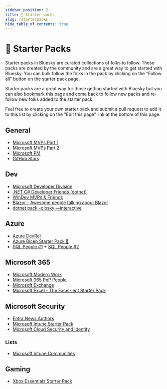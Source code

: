 ```yaml
---
sidebar_position: 2
title: 🚀 Starter packs
slug: /starterpacks
hide_table_of_contents: true
---
```


# 🚀 Starter Packs

Starter packs in Bluesky are curated collections of folks to follow. These packs are created by the community and are a great way to get started with Bluesky. You can bulk follow the folks in the pack by clicking on the "Follow all" button on the starter pack page.

Starter packs are a great way for those getting started with Bluesky but you can also bookmark this page and come back to follow new packs and re-follow new folks added to the starter pack.

Feel free to create your own starter pack and submit a pull request to add it to this list by clicking on the "Edit this page" link at the bottom of this page.

## General

* [Microsoft MVPs Part 1](https://bsky.app/starter-pack/tobiasfenster.io/3l7ed6ge7gs2r)
* [Microsoft MVPs Part 2](https://bsky.app/starter-pack-short/DbkhYJe)
* [Microsoft PM](https://bsky.app/starter-pack-short/RCvJNV5)
* [GitHub Stars](https://bsky.app/starter-pack-short/8GjVoVQ)

## Dev

* [Microsoft Developer Division](https://bsky.app/starter-pack-short/JuyrK9N)
* [.NET C# Developer Friends (dotnet)](https://bsky.app/starter-pack/chriswoodruff.bsky.social/3laqbohkbeh2d)
* [WinDev MVPs & Friends](https://bsky.app/starter-pack/tomzorz.me/3ladd3yx62k2z)
* [Blazor - Awesome people talking about Blazor](https://bsky.app/starter-pack/engstromjimmy.bsky.social/3laeduvq7b22u)
* [dotnet pack -c bsky —interactive](https://bsky.app/starter-pack-short/AQZrkaS)

## Azure

* [Azure DevRel](https://bsky.app/starter-pack-short/6VGtaiG)
* [Azure Bicep Starter Pack 💪](https://bsky.app/starter-pack/did:plc:r5lyfzjttxjngj3ifcxidgbf/3laoclx5ddm2q)
* [SQL People #1](https://bsky.app/starter-pack-short/PxShiuH) + [SQL People #2](https://bsky.app/starter-pack-short/FuwcAQA)

## Microsoft 365

* [Microsoft Modern Work](https://bsky.app/starter-pack-short/AJvRb9R)
* [Microsoft 365 PnP People](https://go.bsky.app/RFgrWn7)
* [Microsoft Exchange](https://bsky.app/starter-pack/did:plc:74bru4qbu5fs24pqj64whhsw/3la7wxdjs6o2s)
* [Microsoft Excel - The Excel-lent Starter Pack](https://bsky.app/starter-pack-short/Hu3CjBE)

## Microsoft Security

* [Entra.News Authors](https://bluesky.entra.news)
* [Microsoft Intune Starter Pack](https://bsky.app/starter-pack/jeroen.burgerhout.org/3l7ngjc3oss2t)
* [Microsoft Cloud Security and Identity](https://bsky.app/starter-pack/jeftek.com/3l6xljuyq2x2j)

### Lists

* [Microsoft Intune Communities](https://bsky.app/profile/did:plc:jsd42mucvn26b666i4g2yrjg/lists/3lao4jg2ueu2a)

## Gaming

* [Xbox Essentials Starter Pack](https://bsky.app/starter-pack/deadly-headley.bsky.social/3l7fctgd7gw2h)
